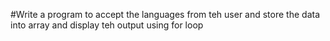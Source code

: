 #Write a program to accept the languages from teh user and store the data into array 
and display teh output using for loop
